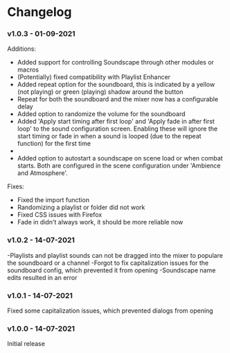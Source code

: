 # Changelog
### v1.0.3 - 01-09-2021

Additions:
<ul>
<li>Added support for controlling Soundscape through other modules or macros</li>
<li>(Potentially) fixed compatibility with Playlist Enhancer</li>
<li>Added repeat option for the soundboard, this is indicated by a yellow (not playing) or green (playing) shadow around the button</li>
<li>Repeat for both the soundboard and the mixer now has a configurable delay</li>
<li>Added option to randomize the volume for the soundboard</li>
<li>Added 'Apply start timing after first loop' and 'Apply fade in after first loop' to the sound configuration screen. Enabling these will ignore the start timing or fade in when a sound is looped (due to the repeat function) for the first time<li>
<li>Added option to autostart a soundscape on scene load or when combat starts. Both are configured in the scene configuration under 'Ambience and Atmosphere'.
</ul>

Fixes:
<ul>
<li>Fixed the import function</li>
<li>Randomizing a playlist or folder did not work</li>
<li>Fixed CSS issues with Firefox</li>
<li>Fade in didn't always work, it should be more reliable now</li>
</ul>

### v1.0.2 - 14-07-2021
-Playlists and playlist sounds can not be dragged into the mixer to populare the soundboard or a channel
-Forgot to fix capitalization issues for the soundboard config, which prevented it from opening
-Soundscape name edits resulted in an error

### v1.0.1 - 14-07-2021
Fixed some capitalization issues, which prevented dialogs from opening

### v1.0.0 - 14-07-2021
Initial release<br>